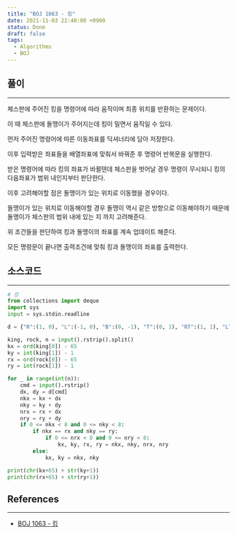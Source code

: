 ```yaml
---
title: "BOJ 1063 - 킹"
date: 2021-11-03 22:40:00 +0900
status: Done
draft: false
tags:
  - Algorithms
  - BOJ
---
```

## 풀이
---
체스판에 주어진 킹을 명령어에 따라 움직이며 최종 위치를 반환하는 문제이다.

이 때 체스판에 돌맹이가 주어지는데 킹이 밀면서 움직일 수 있다.

먼저 주어진 명령어에 따른 이동좌표를 딕셔너리에 담아 저장한다.

이후 입력받은 좌표들을 배열좌표에 맞춰서 바꿔준 후 명령어 반복문을 실행한다.

받은 명령어에 따라 킹의 좌표가 바뀔텐데 체스판을 벗어날 경우 명령이 무시되니 킹의 다음좌표가 범위 내인지부터 판단한다.

이후 고려해야할 점은 돌맹이가 있는 위치로 이동했을 경우이다.

돌맹이가 있는 위치로 이동해야할 경우 돌맹이 역시 같은 방향으로 이동해야하기 때문에 돌맹이가 체스판의 범위 내에 있는 지 까지 고려해준다.

위 조건들을 판단하여 킹과 돌맹이의 좌표를 계속 업데이트 해준다.

모든 명령문이 끝나면 출력조건에 맞춰 킹과 돌맹이의 좌표를 출력한다.

## 소스코드
---
```python
# 킹
from collections import deque
import sys
input = sys.stdin.readline

d = {"R":(1, 0), "L":(-1, 0), "B":(0, -1), "T":(0, 1), "RT":(1, 1), "LT":(-1, 1), "RB":(1, -1), "LB":(-1, -1), }

king, rock, n = input().rstrip().split()
kx = ord(king[0]) - 65
ky = int(king[1]) - 1
rx = ord(rock[0]) - 65
ry = int(rock[1]) - 1

for _ in range(int(n)):
    cmd = input().rstrip()
    dx, dy = d[cmd]
    nkx = kx + dx
    nky = ky + dy
    nrx = rx + dx
    nry = ry + dy
    if 0 <= nkx < 8 and 0 <= nky < 8:
        if nkx == rx and nky == ry:
            if 0 <= nrx < 8 and 0 <= nry < 8:
                kx, ky, rx, ry = nkx, nky, nrx, nry
        else:
            kx, ky = nkx, nky

print(chr(kx+65) + str(ky+1))
print(chr(rx+65) + str(ry+1))
```

## References
---
- [BOJ 1063 - 킹](https://www.acmicpc.net/problem/1063)
